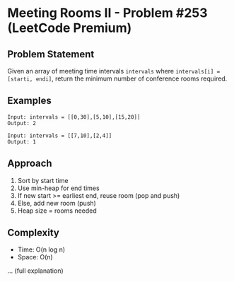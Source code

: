 # Meeting Rooms II - Problem #253 (LeetCode Premium)

## Problem Statement
Given an array of meeting time intervals `intervals` where `intervals[i] = [starti, endi]`, return the minimum number of conference rooms required.

## Examples
```
Input: intervals = [[0,30],[5,10],[15,20]]
Output: 2

Input: intervals = [[7,10],[2,4]]
Output: 1
```

## Approach
1. Sort by start time
2. Use min-heap for end times
3. If new start >= earliest end, reuse room (pop and push)
4. Else, add new room (push)
5. Heap size = rooms needed

## Complexity
- Time: O(n log n)
- Space: O(n)

... (full explanation)
